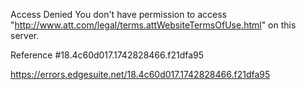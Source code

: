 Access Denied
You don't have permission to access "http://www.att.com/legal/terms.attWebsiteTermsOfUse.html" on this server.

Reference #18.4c60d017.1742828466.f21dfa95

https://errors.edgesuite.net/18.4c60d017.1742828466.f21dfa95